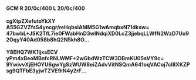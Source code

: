 #### GCM R 20/0c/400 L 20/0c/400
**cgXtpZXefutoYkXY**<br/>**A55GZVZfsS4yncgr/reHqbsIAMM5G1wAmqbxN71dksw=**<br/>**47bwbL+JSK2TfL7ie0FWabHnD3wlNdqiXD0LcZ3jjebqLLWfN2WzD7Uu92OqyY40Ad058b8hQ2N5kh8O...**<br/><br/>
**Y8EHQ7WK1ljxsECV**<br/>**yPm4xBeoMBnfcRNLWMF+2wGbdWzTCW3DBmKU05sVY9c=**<br/>**9YwivvXjEHOYU6gwYgSzWUW8eiZAdvVitNSQmA641oqVACoj7cl8XKZPsg9QTFbE3yjwTZVE9iN4y2rF...**
